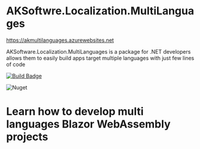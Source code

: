 # AKSoftwre.Localization.MultiLanguages

https://akmultilanguages.azurewebsites.net

AKSoftware.Localization.MultiLanguages is a package for .NET developers allows them to easily build apps target multiple languages with just few lines of code

[![Build Badge](https://aksoftware98.visualstudio.com/AkMultiLanguages/_apis/build/status/aksoftware98.multilanguages?branchName=master)](https://aksoftware98.visualstudio.com/AkMultiLanguages/_build/latest?definitionId=4&branchName=master)

![Nuget](https://img.shields.io/nuget/dt/AKSoftware.Localization.MultiLanguages/?color=nuget&label=Nuget&style=plastic)

# Learn how to develop multi languages Blazor WebAssembly projects


